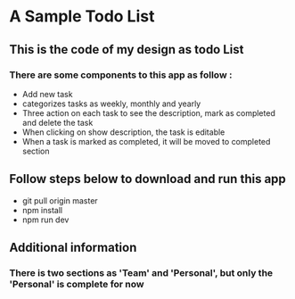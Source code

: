 # A Sample Todo List

## This is the code of my design as todo List

### There are some components to this app as follow :

- Add new task
- categorizes tasks as weekly, monthly and yearly
- Three action on each task to see the description, mark as completed and delete the task
- When clicking on show description, the task is editable
- When a task is marked as completed, it will be moved to completed section

## Follow steps below to download and run this app

- git pull origin master
- npm install
- npm run dev

## Additional information

### There is two sections as 'Team' and 'Personal', but only the 'Personal' is complete for now
